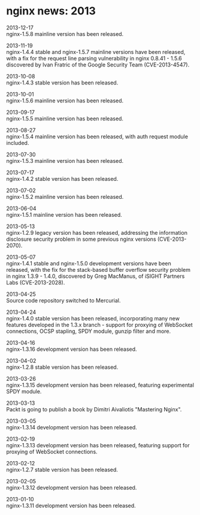# nginx news: 2013


2013-12-17	
nginx-1.5.8 mainline version has been released.

2013-11-19	
nginx-1.4.4 stable and nginx-1.5.7 mainline versions have been released, with a fix for the request line parsing vulnerability in nginx 0.8.41 - 1.5.6 discovered by Ivan Fratric of the Google Security Team (CVE-2013-4547).

2013-10-08	
nginx-1.4.3 stable version has been released.

2013-10-01	
nginx-1.5.6 mainline version has been released.

2013-09-17	
nginx-1.5.5 mainline version has been released.

2013-08-27	
nginx-1.5.4 mainline version has been released, with auth request module included.

2013-07-30	
nginx-1.5.3 mainline version has been released.

2013-07-17	
nginx-1.4.2 stable version has been released.

2013-07-02	
nginx-1.5.2 mainline version has been released.

2013-06-04	
nginx-1.5.1 mainline version has been released.

2013-05-13	
nginx-1.2.9 legacy version has been released, addressing the information disclosure security problem in some previous nginx versions (CVE-2013-2070).

2013-05-07	
nginx-1.4.1 stable and nginx-1.5.0 development versions have been released, with the fix for the stack-based buffer overflow security problem in nginx 1.3.9 - 1.4.0, discovered by Greg MacManus, of iSIGHT Partners Labs (CVE-2013-2028).

2013-04-25	
Source code repository switched to Mercurial.

2013-04-24	
nginx-1.4.0 stable version has been released, incorporating many new features developed in the 1.3.x branch - support for proxying of WebSocket connections, OCSP stapling, SPDY module, gunzip filter and more.

2013-04-16	
nginx-1.3.16 development version has been released.

2013-04-02	
nginx-1.2.8 stable version has been released.

2013-03-26	
nginx-1.3.15 development version has been released, featuring experimental SPDY module.

2013-03-13	
Packt is going to publish a book by Dimitri Aivaliotis "Mastering Nginx".

2013-03-05	
nginx-1.3.14 development version has been released.

2013-02-19	
nginx-1.3.13 development version has been released, featuring support for proxying of WebSocket connections.

2013-02-12	
nginx-1.2.7 stable version has been released.

2013-02-05	
nginx-1.3.12 development version has been released.

2013-01-10	
nginx-1.3.11 development version has been released.

